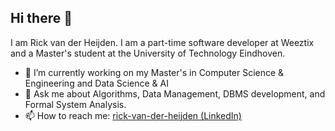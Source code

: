 ## Hi there 👋

I am Rick van der Heijden. I am a part-time software developer at Weeztix and a Master's student at the University of Technology Eindhoven.

- 🔭 I’m currently working on my Master's in Computer Science & Engineering and Data Science & AI
- 💬 Ask me about Algorithms, Data Management, DBMS development, and Formal System Analysis.
- 📫 How to reach me: [rick-van-der-heijden (LinkedIn)](https://www.linkedin.com/in/rick-van-der-heijden-3b420a1a6/)
